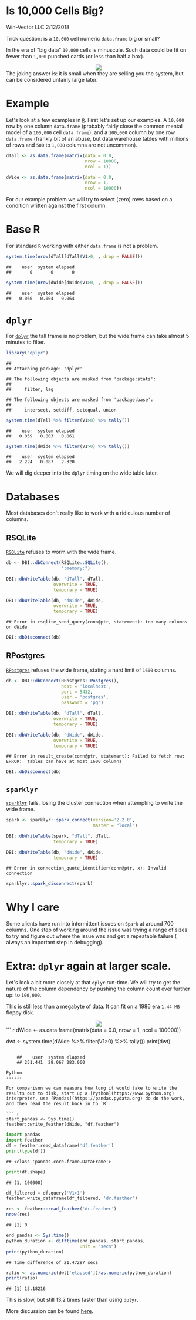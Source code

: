Is 10,000 Cells Big?
================
Win-Vector LLC
2/12/2018

Trick question: is a `10,000` cell numeric `data.frame` big or small?

In the era of "big data" `10,000` cells is minuscule. Such data could be fit on fewer than `1,000` punched cards (or less than half a box).

<center>
<img src="punch-card.png">
</center>
The joking answer is: it is small when they are selling you the system, but can be considered unfairly large later.

Example
=======

Let's look at a few examples in [`R`](https://cran.r-project.org). First let's set up our examples. A `10,000` row by one column `data.frame` (probably fairly close the common mental model of a `100,000` cell `data.frame`), and a `100,000` column by one row `data.frame` (frankly bit of an abuse, but data warehouse tables with millions of rows and `500` to `1,000` columns are not uncommon).

``` r
dTall <- as.data.frame(matrix(data = 0.0, 
                              nrow = 10000, 
                              ncol = 1))

dWide <- as.data.frame(matrix(data = 0.0, 
                              nrow = 1,
                              ncol = 10000))
```

For our example problem we will try to select (zero) rows based on a condition written against the first column.

Base R
======

For standard `R` working with either `data.frame` is not a problem.

``` r
system.time(nrow(dTall[dTall$V1>0, , drop = FALSE]))
```

    ##    user  system elapsed 
    ##       0       0       0

``` r
system.time(nrow(dWide[dWide$V1>0, , drop = FALSE]))
```

    ##    user  system elapsed 
    ##   0.060   0.004   0.064

`dplyr`
=======

For [`dplyr`](https://CRAN.R-project.org/package=dplyr) the tall frame is no problem, but the wide frame can take almost 5 minutes to filter.

``` r
library("dplyr")
```

    ## 
    ## Attaching package: 'dplyr'

    ## The following objects are masked from 'package:stats':
    ## 
    ##     filter, lag

    ## The following objects are masked from 'package:base':
    ## 
    ##     intersect, setdiff, setequal, union

``` r
system.time(dTall %>% filter(V1>0) %>% tally())
```

    ##    user  system elapsed 
    ##   0.059   0.003   0.061

``` r
system.time(dWide %>% filter(V1>0) %>% tally())
```

    ##    user  system elapsed 
    ##   2.224   0.087   2.320

We will dig deeper into the `dplyr` timing on the wide table later.

Databases
=========

Most databases don't really like to work with a ridiculous number of columns.

RSQLite
-------

[`RSQLite`](https://CRAN.R-project.org/package=RSQLite) refuses to worm with the wide frame.

``` r
db <- DBI::dbConnect(RSQLite::SQLite(), 
                     ":memory:")
```

``` r
DBI::dbWriteTable(db, "dTall", dTall,
                  overwrite = TRUE,
                  temporary = TRUE)

DBI::dbWriteTable(db, "dWide", dWide,
                  overwrite = TRUE,
                  temporary = TRUE)
```

    ## Error in rsqlite_send_query(conn@ptr, statement): too many columns on dWide

``` r
DBI::dbDisconnect(db)
```

RPostgres
---------

[`RPostgres`](https://CRAN.R-project.org/package=RPostgres) refuses the wide frame, stating a hard limit of `1600` columns.

``` r
db <- DBI::dbConnect(RPostgres::Postgres(),
                     host = 'localhost',
                     port = 5432,
                     user = 'postgres',
                     password = 'pg')
```

``` r
DBI::dbWriteTable(db, "dTall", dTall,
                  overwrite = TRUE,
                  temporary = TRUE)

DBI::dbWriteTable(db, "dWide", dWide,
                  overwrite = TRUE,
                  temporary = TRUE)
```

    ## Error in result_create(conn@ptr, statement): Failed to fetch row: ERROR:  tables can have at most 1600 columns

``` r
DBI::dbDisconnect(db)
```

`sparklyr`
----------

[`sparklyr`](https://CRAN.R-project.org/package=sparklyr) fails, losing the cluster connection when attempting to write the wide frame.

``` r
spark <- sparklyr::spark_connect(version='2.2.0', 
                                 master = "local")
```

``` r
DBI::dbWriteTable(spark, "dTall", dTall,
                  temporary = TRUE)

DBI::dbWriteTable(db, "dWide", dWide,
                  temporary = TRUE)
```

    ## Error in connection_quote_identifier(conn@ptr, x): Invalid connection

``` r
sparklyr::spark_disconnect(spark)
```

Why I care
==========

Some clients have run into intermittent issues on `Spark` at around 700 columns. One step of working around the issue was trying a range of sizes to try and figure out where the issue was and get a repeatable failure ( always an important step in debugging).

Extra: `dplyr` again at larger scale.
=====================================

Let's look a bit more closely at that `dplyr` run-time.
We will try to get the nature of the column dependency by pushing the column count ever further up: to `100,000`.

This is still less than a megabyte of data. It can fit on a 1986 era `1.44 MB` floppy disk.

<center>
<img src="Floppy_disk_300_dpi.jpg">
</center>
``` r
dWide <- as.data.frame(matrix(data = 0.0, 
                              nrow = 1,
                              ncol = 100000))

dwt <- system.time(dWide %>% filter(V1>0) %>% tally())
print(dwt)
```

    ##    user  system elapsed 
    ## 251.441  28.067 283.060

Python
------

For comparison we can measure how long it would take to write the results out to disk, start up a [Python](https://www.python.org) interpreter, use [Pandas](https://pandas.pydata.org) do do the work, and then read the result back in to `R`.

``` r
start_pandas <- Sys.time()
feather::write_feather(dWide, "df.feather")
```

``` python
import pandas
import feather
df = feather.read_dataframe('df.feather')
print(type(df))
```

    ## <class 'pandas.core.frame.DataFrame'>

``` python
print(df.shape)
```

    ## (1, 100000)

``` python
df_filtered = df.query('V1>1')
feather.write_dataframe(df_filtered, 'dr.feather')
```

``` r
res <- feather::read_feather('dr.feather')
nrow(res)
```

    ## [1] 0

``` r
end_pandas <- Sys.time()
python_duration <- difftime(end_pandas, start_pandas, 
                            unit = "secs")
print(python_duration)
```

    ## Time difference of 21.47297 secs

``` r
ratio <- as.numeric(dwt['elapsed'])/as.numeric(python_duration)
print(ratio)
```

    ## [1] 13.18216

This is slow, but still 13.2 times faster than using `dplyr`.

More discussion can be found [here](http://www.win-vector.com/blog/2018/02/is-10000-cells-big/).


